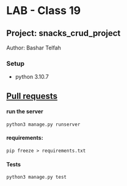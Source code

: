 # LAB - Class 19

## Project: snacks_crud_project

Author: Bashar Telfah

### Setup
-  python 3.10.7 

## [Pull requests]()


#### run the server
```
python3 manage.py runserver
```

#### requirements:
```
pip freeze > requirements.txt
```

#### Tests
```
python3 manage.py test
```